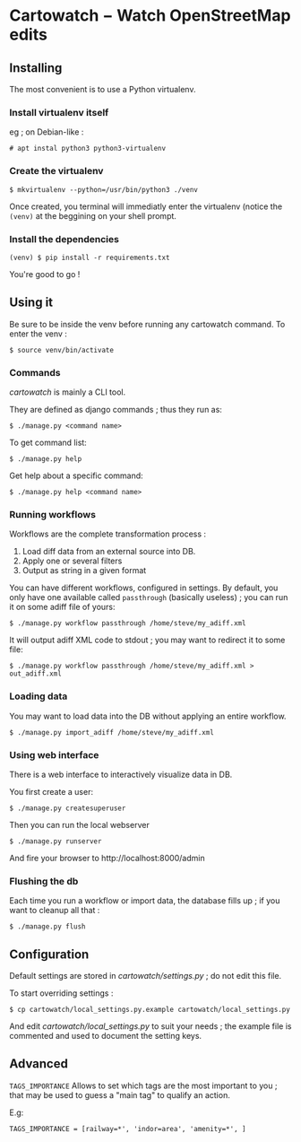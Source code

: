 Cartowatch − Watch OpenStreetMap edits
======================================

Installing
----------

The most convenient is to use a Python virtualenv.

### Install virtualenv itself

eg ; on Debian-like :

    # apt instal python3 python3-virtualenv

### Create the virtualenv

    $ mkvirtualenv --python=/usr/bin/python3 ./venv


Once created, you terminal will immediatly enter the virtualenv (notice the
`(venv)` at the beggining on your shell prompt.

### Install the dependencies

    (venv) $ pip install -r requirements.txt


You're good to go !


Using it
--------

Be sure to be inside the venv before running any cartowatch command. To enter
the venv :

    $ source venv/bin/activate

### Commands

*cartowatch* is mainly a CLI tool.

They are defined as django commands ; thus they run as:

    $ ./manage.py <command name>

To get command list:

    $ ./manage.py help

Get help about a specific command:

    $ ./manage.py help <command name>

### Running workflows

Workflows are the complete transformation process :

1. Load diff data from an external source into DB.
2. Apply one or several filters
3. Output as string in a given format

You can have different workflows, configured in settings. By default, you only
have one available called `passthrough` (basically useless) ; you can run it on
some adiff file of yours:

    $ ./manage.py workflow passthrough /home/steve/my_adiff.xml

It will output adiff XML code to stdout ; you may want to redirect it to some
file:

    $ ./manage.py workflow passthrough /home/steve/my_adiff.xml > out_adiff.xml


### Loading data

You may want to load data into the DB without applying an entire workflow.

    $ ./manage.py import_adiff /home/steve/my_adiff.xml


### Using web interface

There is a web interface to interactively visualize data in DB.

You first create a user:

    $ ./manage.py createsuperuser

Then you can run the local webserver


    $ ./manage.py runserver


And fire your browser to http://localhost:8000/admin

### Flushing the db

Each time you run a workflow or import data, the database fills up ; if you
want to cleanup all that :

    $ ./manage.py flush


Configuration
-------------

Default settings are stored in *cartowatch/settings.py* ; do not edit this
file.

To start overriding settings :

    $ cp cartowatch/local_settings.py.example cartowatch/local_settings.py

And edit *cartowatch/local_settings.py* to suit your needs ; the example file
is commented and used to document the setting keys.

Advanced
--------

`TAGS_IMPORTANCE` Allows to set which tags are the most important to you ; that
may be used to guess a "main tag" to qualify an action.

E.g:

```
TAGS_IMPORTANCE = [railway=*', 'indor=area', 'amenity=*', ]

```
